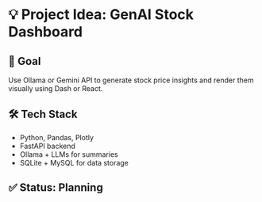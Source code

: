 # 💡 Project Idea: GenAI Stock Dashboard

## 🎯 Goal
Use Ollama or Gemini API to generate stock price insights and render them visually using Dash or React.

## 🛠 Tech Stack
- Python, Pandas, Plotly
- FastAPI backend
- Ollama + LLMs for summaries
- SQLite + MySQL for data storage

## ✅ Status: Planning
